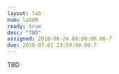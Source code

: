 ```yaml
---
layout: lab
num: lab00	
ready: true
desc: "TBD"
assigned: 2018-06-24 08:00:00.00-7
due: 2018-07-01 23:59:00.00-7
---
```


TBD
